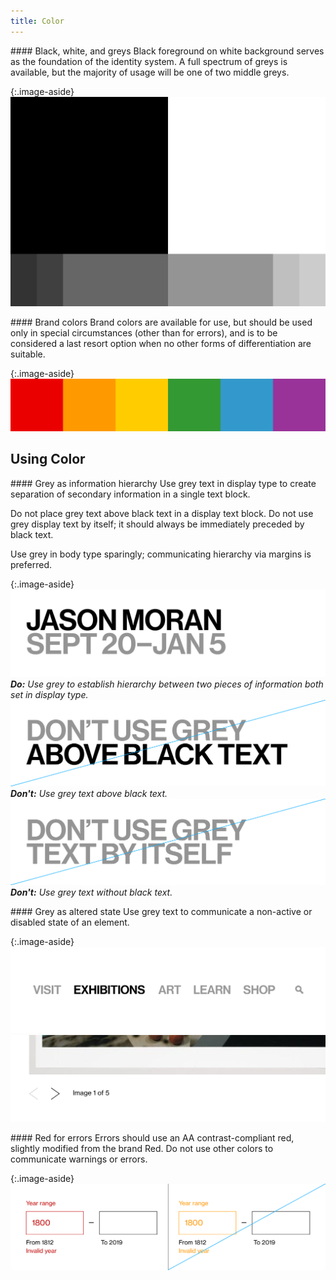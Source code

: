 ```yaml
---
title: Color
---
```


<div markdown="1">
#### Black, white, and greys
Black foreground on white background serves as the foundation of the identity system. A full spectrum of greys is available, but the majority of usage will be one of two middle greys.
</div>

{:.image-aside}
![Black and white](/assets/images/b-w.png)

<div markdown="1">
#### Brand colors
Brand colors are available for use, but should be used only in special circumstances (other than for errors), and is to be considered a last resort option when no other forms of differentiation are suitable.
</div>

{:.image-aside}
![Brand colors](/assets/images/brand-colors.png)

## Using Color

<div markdown="1">
#### Grey as information hierarchy
Use grey text in display type to create separation of secondary information in a single text block.

Do not place grey text above black text in a display text block. Do not use grey display text by itself; it should always be immediately preceded by black text.

Use grey in body type sparingly; communicating hierarchy via margins is preferred.
</div>

{:.image-aside}
![Grey as hierarchy](/assets/images/grey-as-hierarchy.png)
*__Do:__ Use grey to establish hierarchy between two pieces of information both set in display type.*
![No grey above black](/assets/images/no-grey-above-black.png)
*__Don't:__ Use grey text above black text.*
![No grey by itself](/assets/images/no-grey-by-itself.png)
*__Don't:__ Use grey text without black text.*

<div markdown="1">
#### Grey as altered state
Use grey text to communicate a non-active or disabled state of an element.
</div>

{:.image-aside}
![Grey as hierarchy](/assets/images/grey-menu-item.png)
![Grey as hierarchy](/assets/images/grey-icon.png)

<div markdown="1">
#### Red for errors
Errors should use an AA contrast-compliant red, slightly modified from the brand Red. Do not use other colors to communicate warnings or errors.
</div>

{:.image-aside}
![Red for errors](/assets/images/red-for-errors.png)
